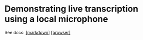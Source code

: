 # Demonstrating live transcription using a local microphone

See docs: [\[markdown\]](../../docs/src/inference/live_audio_demonstration.md) [\[browser\]](https://caiman-asr.myrtle.ai/inference/live_audio_demonstration.html)

